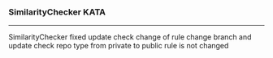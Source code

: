 ### SimilarityChecker KATA
-----
SimilarityChecker
fixed update
check change of rule
change branch and update 
check repo type from private to public
rule is not changed